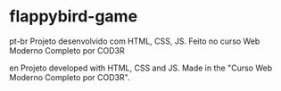 # flappybird-game

pt-br
Projeto desenvolvido com HTML, CSS, JS. Feito no curso Web Moderno Completo por COD3R

en
Projeto developed with HTML, CSS and JS. Made in the "Curso Web Moderno Completo por COD3R".


